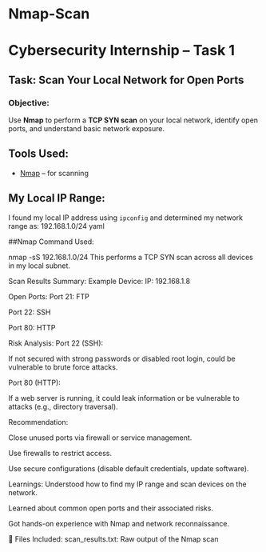 # Nmap-Scan 
# Cybersecurity Internship – Task 1

## Task: Scan Your Local Network for Open Ports

###  Objective:
Use **Nmap** to perform a **TCP SYN scan** on your local network, identify open ports, and understand basic network exposure.
##  Tools Used:
- [Nmap](https://nmap.org) – for scanning

## My Local IP Range:
I found my local IP address using `ipconfig` and determined my network range as:
192.168.1.0/24 yaml

##Nmap Command Used:

nmap -sS 192.168.1.0/24
This performs a TCP SYN scan across all devices in my local subnet.

Scan Results Summary:
Example Device:
IP: 192.168.1.8

Open Ports:
Port 21: FTP

Port 22: SSH

Port 80: HTTP


Risk Analysis:
Port 22 (SSH):

If not secured with strong passwords or disabled root login, could be vulnerable to brute force attacks.

Port 80 (HTTP):

If a web server is running, it could leak information or be vulnerable to attacks (e.g., directory traversal).

Recommendation:

Close unused ports via firewall or service management.

Use firewalls to restrict access.

Use secure configurations (disable default credentials, update software).

Learnings:
Understood how to find my IP range and scan devices on the network.

Learned about common open ports and their associated risks.

Got hands-on experience with Nmap and network reconnaissance.

📎 Files Included:
scan_results.txt: Raw output of the Nmap scan
